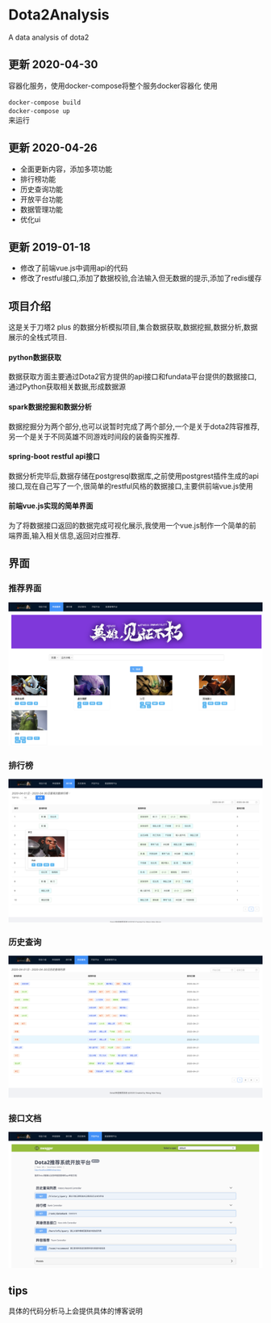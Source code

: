 # Dota2Analysis
A data analysis of dota2


## 更新 2020-04-30
容器化服务，使用docker-compose将整个服务docker容器化
使用  

`docker-compose build`  
`docker-compose up `  
来运行
## 更新 2020-04-26

- 全面更新内容，添加多项功能
- 排行榜功能
- 历史查询功能
- 开放平台功能
- 数据管理功能
- 优化ui

## 更新 2019-01-18
- 修改了前端vue.js中调用api的代码
- 修改了restful接口,添加了数据校验,合法输入但无数据的提示,添加了redis缓存

## 项目介绍
这是关于刀塔2 plus 的数据分析模拟项目,集合数据获取,数据挖掘,数据分析,数据展示的全栈式项目.
#### python数据获取
数据获取方面主要通过Dota2官方提供的api接口和fundata平台提供的数据接口,通过Python获取相关数据,形成数据源

#### spark数据挖掘和数据分析
数据挖掘分为两个部分,也可以说暂时完成了两个部分,一个是关于dota2阵容推荐,另一个是关于不同英雄不同游戏时间段的装备购买推荐.

#### spring-boot restful api接口
数据分析完毕后,数据存储在postgresql数据库,之前使用postgrest插件生成的api接口,现在自己写了一个,很简单的restful风格的数据接口,主要供前端vue.js使用

#### 前端vue.js实现的简单界面
为了将数据接口返回的数据完成可视化展示,我使用一个vue.js制作一个简单的前端界面,输入相关信息,返回对应推荐.

## 界面
### 推荐界面
![推荐界面](./data/图片1.png)

### 排行榜
![排行榜](./data/图片2.png)

### 历史查询
![历史查询](./data/图片3.png)

### 接口文档
![接口文档](./data/图片4.png)

## tips 
具体的代码分析马上会提供具体的博客说明
